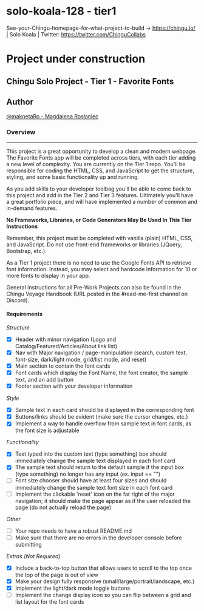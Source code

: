 # solo-koala-128 - tier1
See-your-Chingu-homepage-for-what-project-to-build -> https://chingu.io/ | Solo Koala | Twitter: https://twitter.com/ChinguCollabs

# Project under construction

## Chingu Solo Project - Tier 1 - Favorite Fonts

## Author

[@maknetaRo - Magdalena Rosłaniec ](https://github.com/maknetaRo)

### Overview
------------------------------------------------------------------------------------

This project is a great opportunity to develop a clean and modern webpage. The Favorite Fonts app will be completed across tiers, with each tier adding a new level of complexity. You are currently on the Tier 1 repo. You'll be responsible for coding the HTML, CSS, and JavaScript to get the structure, styling, and some basic functionality up and running.

As you add skills to your developer toolbag you'll be able to come back to this project and add in the Tier 2 and Tier 3 features. Ultimately you'll have a great portfolio piece, and will have implemented a number of common and in-demand features.

**No Frameworks, Libraries, or Code Generators May Be Used In This Tier
Instructions**

Remember, this project must be completed with vanilla (plain) HTML, CSS, and JavaScript. Do not use front-end frameworks or libraries (JQuery, Bootstrap, etc.).

As a Tier 1 project there is no need to use the Google Fonts API to retrieve font information. Instead, you may select and hardcode information for 10 or more fonts to display in your app.

General instructions for all Pre-Work Projects can also be found in the Chingu Voyage Handbook (URL posted in the #read-me-first channel on Discord).

#### Requirements

*Structure*

- [x] Header with minor navigation (Logo and Catalog/Featured/Articles/About link list)
- [x] Nav with Major navigation / page-manipulation (search, custom text, font-size, dark/light mode, grid/list mode, and reset)
- [x] Main section to contain the font cards
- [x] Font cards which display the Font Name, the font creator, the sample text, and an add button
- [x] Footer section with your developer information

*Style*

- [x] Sample text in each card should be displayed in the corresponding font
- [x] Buttons/links should be evident (make sure the cursor changes, etc.)
- [x] Implement a way to handle overflow from sample text in font cards, as the font size is adjustable

*Functionality*

- [x] Text typed into the custom text (type something) box should immediately change the sample text displayed in each font card
- [x] The sample text should return to the default sample if the input box (type something) no longer has any input (ex. input == "")
- [ ] Font size chooser should have at least four sizes and should immediately change the sample text font size in each font card
- [ ] Implement the clickable 'reset' icon on the far right of the major navigation; it should make the page appear as if the user reloaded the page (do not actually reload the page)

*Other*

- [ ] Your repo needs to have a robust README.md
- [ ] Make sure that there are no errors in the developer console before submitting

*Extras (Not Required)*

- [x] Include a back-to-top button that allows users to scroll to the top once the top of the page is out of view
- [x] Make your design fully responsive (small/large/portrait/landscape, etc.)
- [x] Implement the light/dark mode toggle buttons
- [ ] Implement the change display icon so you can flip between a grid and list layout for the font cards

